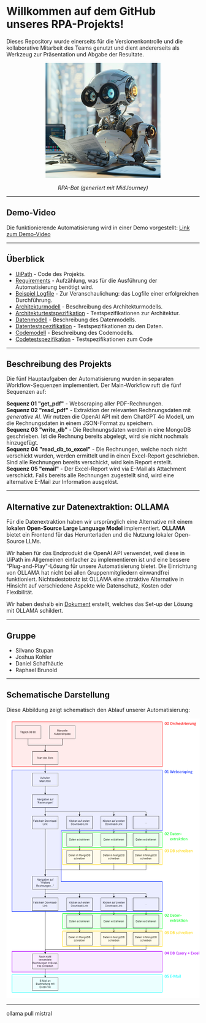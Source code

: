 # Willkommen auf dem GitHub unseres RPA-Projekts!

Dieses Repository wurde einerseits für die Versionenkontrolle und die kollaborative Mitarbeit des Teams genutzt und dient andererseits als Werkzeug zur Präsentation und Abgabe der Resultate.

<div align="center">
    <img src="./Misc_Assets/midjourney_robot.png" alt="RPA Mascot (generated with Midjourney)" width="300" />
    <p><em>RPA-Bot (generiert mit MidJourney)</em></p>
</div>

_____________________________

## Demo-Video

Die funktionierende Automatisierung wird in einer Demo vorgestellt:
[Link zum Demo-Video](https://photos.onedrive.com/share/3083D8FE9F20F472!600763?cid=3083D8FE9F20F472&resId=3083D8FE9F20F472!600763&authkey=!AGHJWZlXzTnmB2M&ithint=video&e=FbJku4)

_____________________________

## Überblick

- [UiPath](UiPath) - Code des Projekts.
- [Requirements](Dokumente/Requirements.pdf) - Aufzählung, was für die Ausführung der Automatisierung benötigt wird.
- [Beispiel Logfile](Dokumente/Beispiel_Logfile.txt) - Zur Veranschaulichung: das Logfile einer erfolgreichen Durchführung.
- [Architekturmodell](Dokumente/Architekturmodell.pdf) - Beschreibung des Architekturmodells.
- [Architekturtestspezifikation](Dokumente/Architekturtestspezifikation.pdf) - Testspezifikationen zur Architektur.
- [Datenmodell](Dokumente/Datenmodell.pdf) - Beschreibung des Datenmodells.
- [Datentestspezifikation](Dokumente/Datentestspezifikation.pdf) - Testspezifikationen zu den Daten.
- [Codemodell](Dokumente/Codemodell.pdf) - Beschreibung des Codemodells.
- [Codetestspezifikation](Dokumente/Codetestspezifikation.pdf) - Testspezifikationen zum Code

_____________________________

## Beschreibung des Projekts

Die fünf Hauptaufgaben der Automatisierung wurden in separaten Workflow-Sequenzen implementiert. Der Main-Workflow ruft die fünf Sequenzen auf:

**Sequenz 01 "get_pdf"** - Webscraping aller PDF-Rechnungen.  
**Sequenz 02 "read_pdf"** - Extraktion der relevanten Rechnungsdaten mit *generative AI*. Wir nutzen die OpenAI API mit dem ChatGPT 4o Modell, um die Rechnungsdaten in einem JSON-Format zu speichern.  
**Sequenz 03 "write_db"** - Die Rechnungsdaten werden in eine MongoDB geschrieben. Ist die Rechnung bereits abgelegt, wird sie nicht nochmals hinzugefügt.  
**Sequenz 04 "read_db_to_excel"** - Die Rechnungen, welche noch nicht verschickt wurden, werden ermittelt und in einen Excel-Report geschrieben. Sind alle Rechnungen bereits verschickt, wird kein Report erstellt.  
**Sequenz 05 "email"** - Der Excel-Report wird via E-Mail als Attachment verschickt. Falls bereits alle Rechnungen zugestellt sind, wird eine alternative E-Mail zur Information ausgelöst.
  
_____________________________

## Alternative zur Datenextraktion: OLLAMA

Für die Datenextraktion haben wir ursprünglich eine Alternative mit einem **lokalen Open-Source Large Language Model** implementiert. **OLLAMA** bietet ein Frontend für das Herunterladen und die Nutzung lokaler Open-Source LLMs.

Wir haben für das Endprodukt die OpenAI API verwendet, weil diese in UiPath im Allgemeinen einfacher zu implementieren ist und eine bessere "Plug-and-Play"-Lösung für unsere Automatisierung bietet. Die Einrichtung von OLLAMA hat nicht bei allen Gruppenmitgliedern einwandfrei funktioniert. Nichtsdestotrotz ist OLLAMA eine attraktive Alternative in Hinsicht auf verschiedene Aspekte wie Datenschutz, Kosten oder Flexibilität. 

Wir haben deshalb ein [Dokument](Dokumente/OLLAMA_Set_up.pdf) erstellt, welches das Set-up der Lösung mit OLLAMA schildert.

_____________________________

## Gruppe 
- Silvano Stupan
- Joshua Kohler
- Daniel Schafhäutle
- Raphael Brunold

_____________________________

## Schematische Darstellung

Diese Abbildung zeigt schematisch den Ablauf unserer Automatisierung:

<div align="center">
    <img src="./Misc_Assets/Architekturmodell_beschriftet.png" alt="Architektur Schema" width="550" />
</div>

_____________________________
ollama pull mistral